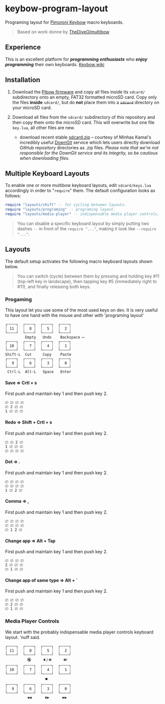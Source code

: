 # keybow-program-layout

Programing layout for [Pimoroni
Keybow](https://shop.pimoroni.com/products/keybow) macro keyboards.

> Based on work donne by [TheDiveO/multibow](https://github.com/TheDiveO/multibow)

## Experience

This is an excellent platform for ***programming enthusiasts*** who ***enjoy programming*** their own keyboards.
[Keybow wiki](https://github.com/pimoroni/keybow-firmware/wiki)

## Installation

1. Download the [Pibow
   firmware](https://github.com/pimoroni/keybow-firmware/releases) and copy
   all files inside its `sdcard/` subdirectory onto an empty, FAT32 formatted
   microSD card. Copy only the files **inside** `sdcard/`, but do **not**
   place them into a ~~`sdcard`~~ directory on your microSD card.

2. Download all files from the `sdcard/` subdirectory of this repository and
   then copy them onto the microSD card. This will overwrite but one file
   `key.lua`, all other files are new.
   - download recent stable
     [sdcard.zip](https://minhaskamal.github.io/DownGit/#/home?url=https://github.com/TheDiveO/multibow/tree/master/sdcard)
     – courtesy of Minhas Kamal's incredibly useful
     [DownGit](https://github.com/MinhasKamal/DownGit) service which lets
     users directly download GitHub repository directories as .zip files.
     _Please note that we're not responsible for the DownGit service and its
     integrity, so be cautious when downloading files._

## Multiple Keyboard Layouts

To enable one or more multibow keyboard layouts, edit `sdcard/keys.lua`
accordingly in order to "`require`" them. The default configuration looks as
follows:

```lua
require "layouts/shift" -- for cycling between layouts.
require "layouts/programing" -- programing layout.
require "layouts/media-player" -- indispensable media player controls.
```

> You can disable a specific keyboard layout by simply putting two dashes `--`
> in front of the `require "..."`, making it look like `--require "..."`.

## Layouts

The default setup activates the following macro keyboard layouts shown below.

> You can switch (cycle) between them by pressing and holding key #11
> (top-left key in landscape), then tapping key #5 (immediately right to #11),
> and finally releasing both keys.

### Progaming

This layout let you use some of the most used keys on dev.
It is very useful to have one hand with the mouse and other with 'programing layout'

```text
┌╌╌╌╌┐  ┌╌╌╌╌┐  ┌╌╌╌╌┐  ┌╌╌╌╌┐
┊ 11 ┊  ┊  8 ┊  ┊  5 ┊  ┊  2 ┊
└╌╌╌╌┘  └╌╌╌╌┘  └╌╌╌╌┘  └╌╌╌╌┘
         Empty   Undo    Backspace ⟵
┌╌╌╌╌┐  ┌╌╌╌╌┐  ┌╌╌╌╌┐  ┌╌╌╌╌┐
┊ 10 ┊  ┊  7 ┊  ┊  4 ┊  ┊  1 ┊
└╌╌╌╌┘  └╌╌╌╌┘  └╌╌╌╌┘  └╌╌╌╌┘
Shift-L  Cut     Copy    Paste
┌╌╌╌╌┐  ┌╌╌╌╌┐  ┌╌╌╌╌┐  ┌╌╌╌╌┐
┊  9 ┊  ┊  6 ┊  ┊  3 ┊  ┊  0 ┊
└╌╌╌╌┘  └╌╌╌╌┘  └╌╌╌╌┘  └╌╌╌╌┘
 Ctrl-L  Alt-L   Space   Enter
```

#### Save => Crtl + s
First push and maintain key 1 and then push key 2.
```text
⎚ ⎚ ⎚ ⎚
⎚ 2 ⎚ ⎚
1 ⎚ ⎚ ⎚
```
#### Redo => Shift + Crtl + s
First push and maintain key 1 and then push key 2.
```text
⎚ ⎚ 2 ⎚
1 ⎚ ⎚ ⎚
⎚ ⎚ ⎚ ⎚
```

#### Dot => .
First push and maintain key 1 and then push key 2.
```text
⎚ ⎚ ⎚ ⎚
⎚ ⎚ ⎚ ⎚
1 ⎚ 2 ⎚
```
#### Comma => ,
First push and maintain key 1 and then push key 2.
```text
⎚ ⎚ ⎚ ⎚
⎚ ⎚ ⎚ ⎚
⎚ 1 2 ⎚
```
#### Change app => Alt + Tap
First push and maintain key 1 and then push key 2.
```text
⎚ ⎚ ⎚ ⎚
2 ⎚ ⎚ ⎚
⎚ 1 ⎚ ⎚
```
#### Change app of same type => Alt + `
First push and maintain key 1 and then push key 2.
```text
⎚ ⎚ ⎚ ⎚
⎚ 2 ⎚ ⎚
⎚ 1 ⎚ ⎚
```
### Media Player Controls

We start with the probably indispensable media player controls keyboard layout.
'nuff said.

```text
┌╌╌╌╌┐  ┌╌╌╌╌┐  ┌╌╌╌╌┐  ┌╌╌╌╌┐
┊ 11 ┊  ┊  8 ┊  ┊  5 ┊  ┊  2 ┊
└╌╌╌╌┘  └╌╌╌╌┘  └╌╌╌╌┘  └╌╌╌╌┘
          🔇     🔈/🔉     🔊
┌╌╌╌╌┐  ┌╌╌╌╌┐  ┌╌╌╌╌┐  ┌╌╌╌╌┐
┊ 10 ┊  ┊  7 ┊  ┊  4 ┊  ┊  1 ┊
└╌╌╌╌┘  └╌╌╌╌┘  └╌╌╌╌┘  └╌╌╌╌┘
                  ⏹️️
┌╌╌╌╌┐  ┌╌╌╌╌┐  ┌╌╌╌╌┐  ┌╌╌╌╌┐
┊  9 ┊  ┊  6 ┊  ┊  3 ┊  ┊  0 ┊
└╌╌╌╌┘  └╌╌╌╌┘  └╌╌╌╌┘  └╌╌╌╌┘
          ◀️◀️      ▮▶      ▶▶
```
